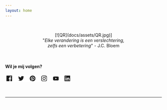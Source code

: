 ```yaml
---
layout: home
---
```


<br/>
<p align=center>
[![QR](docs/assets/QR.jpg)]
<br/>
"<i>Elke verandering is een verslechtering,<br/>
zelfs een verbetering</i>" - J.C. Bloem
</p>

<br/>

#### Wil je mij volgen?

[![socials](docs/assets/socials.jpeg)](socials)

<span style="color:white">.</span>

____________  


<span style="color:white">.</span>
